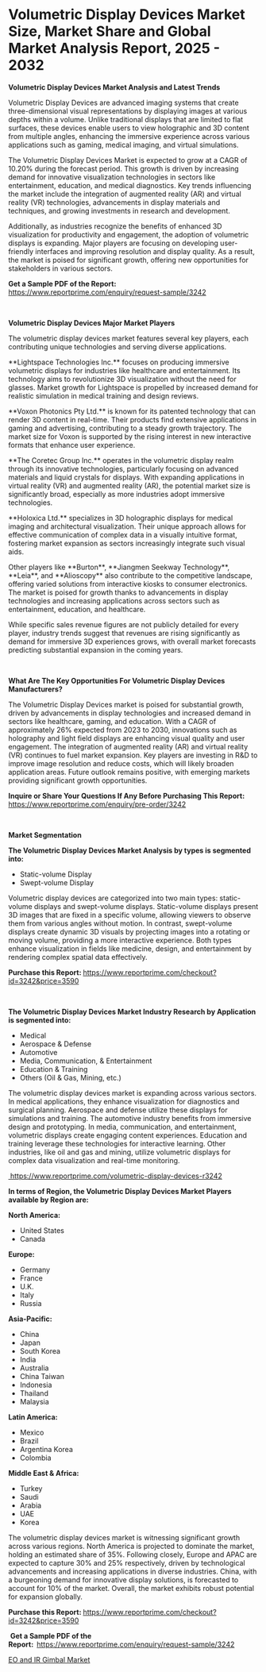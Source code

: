 <p><h1>Volumetric Display Devices Market Size, Market Share and Global Market Analysis Report, 2025 - 2032</h1></p><p><strong>Volumetric Display Devices Market Analysis and Latest Trends</strong></p>
<p><p>Volumetric Display Devices are advanced imaging systems that create three-dimensional visual representations by displaying images at various depths within a volume. Unlike traditional displays that are limited to flat surfaces, these devices enable users to view holographic and 3D content from multiple angles, enhancing the immersive experience across various applications such as gaming, medical imaging, and virtual simulations.</p><p>The Volumetric Display Devices Market is expected to grow at a CAGR of 10.20% during the forecast period. This growth is driven by increasing demand for innovative visualization technologies in sectors like entertainment, education, and medical diagnostics. Key trends influencing the market include the integration of augmented reality (AR) and virtual reality (VR) technologies, advancements in display materials and techniques, and growing investments in research and development.</p><p>Additionally, as industries recognize the benefits of enhanced 3D visualization for productivity and engagement, the adoption of volumetric displays is expanding. Major players are focusing on developing user-friendly interfaces and improving resolution and display quality. As a result, the market is poised for significant growth, offering new opportunities for stakeholders in various sectors.</p></p>
<p><strong>Get a Sample PDF of the Report:&nbsp;</strong> <a href="https://www.reportprime.com/enquiry/request-sample/3242?utm_campaign=2987&utm_medium=2&utm_source=Github&utm_content=ia&utm_term=18032025&utm_id=volumetric-display-devices">https://www.reportprime.com/enquiry/request-sample/3242</a></p>
<p>&nbsp;</p>
<p><strong>Volumetric Display Devices Major Market Players</strong></p>
<p><p>The volumetric display devices market features several key players, each contributing unique technologies and serving diverse applications. </p><p>**Lightspace Technologies Inc.** focuses on producing immersive volumetric displays for industries like healthcare and entertainment. Its technology aims to revolutionize 3D visualization without the need for glasses. Market growth for Lightspace is propelled by increased demand for realistic simulation in medical training and design reviews.</p><p>**Voxon Photonics Pty Ltd.** is known for its patented technology that can render 3D content in real-time. Their products find extensive applications in gaming and advertising, contributing to a steady growth trajectory. The market size for Voxon is supported by the rising interest in new interactive formats that enhance user experience.</p><p>**The Coretec Group Inc.** operates in the volumetric display realm through its innovative technologies, particularly focusing on advanced materials and liquid crystals for displays. With expanding applications in virtual reality (VR) and augmented reality (AR), the potential market size is significantly broad, especially as more industries adopt immersive technologies.</p><p>**Holoxica Ltd.** specializes in 3D holographic displays for medical imaging and architectural visualization. Their unique approach allows for effective communication of complex data in a visually intuitive format, fostering market expansion as sectors increasingly integrate such visual aids.</p><p>Other players like **Burton**, **Jiangmen Seekway Technology**, **Leia**, and **Alioscopy** also contribute to the competitive landscape, offering varied solutions from interactive kiosks to consumer electronics. The market is poised for growth thanks to advancements in display technologies and increasing applications across sectors such as entertainment, education, and healthcare.</p><p>While specific sales revenue figures are not publicly detailed for every player, industry trends suggest that revenues are rising significantly as demand for immersive 3D experiences grows, with overall market forecasts predicting substantial expansion in the coming years.</p></p>
<p>&nbsp;</p>
<p><strong>What Are The Key Opportunities For Volumetric Display Devices Manufacturers?</strong></p>
<p><p>The Volumetric Display Devices market is poised for substantial growth, driven by advancements in display technologies and increased demand in sectors like healthcare, gaming, and education. With a CAGR of approximately 26% expected from 2023 to 2030, innovations such as holography and light field displays are enhancing visual quality and user engagement. The integration of augmented reality (AR) and virtual reality (VR) continues to fuel market expansion. Key players are investing in R&D to improve image resolution and reduce costs, which will likely broaden application areas. Future outlook remains positive, with emerging markets providing significant growth opportunities.</p></p>
<p><strong>Inquire or Share Your Questions If Any Before Purchasing This Report:</strong> <a href="https://www.reportprime.com/enquiry/pre-order/3242?utm_campaign=2987&utm_medium=2&utm_source=Github&utm_content=ia&utm_term=18032025&utm_id=volumetric-display-devices">https://www.reportprime.com/enquiry/pre-order/3242</a></p>
<p>&nbsp;</p>
<p><strong>Market Segmentation</strong></p>
<p><strong>The Volumetric Display Devices Market Analysis by types is segmented into:</strong></p>
<p><ul><li>Static-volume Display</li><li>Swept-volume Display</li></ul></p>
<p><p>Volumetric display devices are categorized into two main types: static-volume displays and swept-volume displays. Static-volume displays present 3D images that are fixed in a specific volume, allowing viewers to observe them from various angles without motion. In contrast, swept-volume displays create dynamic 3D visuals by projecting images into a rotating or moving volume, providing a more interactive experience. Both types enhance visualization in fields like medicine, design, and entertainment by rendering complex spatial data effectively.</p></p>
<p><strong>Purchase this Report:&nbsp;</strong><a href="https://www.reportprime.com/checkout?id=3242&price=3590&utm_campaign=2987&utm_medium=2&utm_source=Github&utm_content=ia&utm_term=18032025&utm_id=volumetric-display-devices">https://www.reportprime.com/checkout?id=3242&price=3590</a></p>
<p>&nbsp;</p>
<p><strong>The Volumetric Display Devices Market Industry Research by Application is segmented into:</strong></p>
<p><ul><li>Medical</li><li>Aerospace & Defense</li><li>Automotive</li><li>Media, Communication, & Entertainment</li><li>Education & Training</li><li>Others (Oil & Gas, Mining, etc.)</li></ul></p>
<p><p>The volumetric display devices market is expanding across various sectors. In medical applications, they enhance visualization for diagnostics and surgical planning. Aerospace and defense utilize these displays for simulations and training. The automotive industry benefits from immersive design and prototyping. In media, communication, and entertainment, volumetric displays create engaging content experiences. Education and training leverage these technologies for interactive learning. Other industries, like oil and gas and mining, utilize volumetric displays for complex data visualization and real-time monitoring.</p></p>
<p><a href="https://www.reportprime.com/volumetric-display-devices-r3242?utm_campaign=2987&utm_medium=2&utm_source=Github&utm_content=ia&utm_term=18032025&utm_id=volumetric-display-devices">&nbsp;https://www.reportprime.com/volumetric-display-devices-r3242</a></p>
<p><strong>In terms of Region, the Volumetric Display Devices Market Players available by Region are:</strong></p>
<p>
    <p> <strong> North America: </strong>
        <ul>
            <li>United States</li>
            <li>Canada</li>
        </ul>
        </p> 
    <p> <strong> Europe: </strong>
        <ul>
            <li>Germany</li>
            <li>France</li>
            <li>U.K.</li>
            <li>Italy</li>
            <li>Russia</li>
        </ul>
        </p> 
    <p> <strong> Asia-Pacific: </strong>
        <ul>
            <li>China</li>
            <li>Japan</li>
            <li>South Korea</li>
            <li>India</li>
            <li>Australia</li>
            <li>China Taiwan</li>
            <li>Indonesia</li>
            <li>Thailand</li>
            <li>Malaysia</li>
        </ul>
        </p> 
    <p> <strong> Latin America: </strong>
        <ul>
            <li>Mexico</li>
            <li>Brazil</li>
            <li>Argentina Korea</li>
            <li>Colombia</li>
        </ul>
        </p> 
    <p> <strong> Middle East & Africa: </strong>
        <ul>
            <li>Turkey</li>
            <li>Saudi</li>
            <li>Arabia</li>
            <li>UAE</li>
            <li>Korea</li>
        </ul>
    </p>
    </p>
<p><p>The volumetric display devices market is witnessing significant growth across various regions. North America is projected to dominate the market, holding an estimated share of 35%. Following closely, Europe and APAC are expected to capture 30% and 25% respectively, driven by technological advancements and increasing applications in diverse industries. China, with a burgeoning demand for innovative display solutions, is forecasted to account for 10% of the market. Overall, the market exhibits robust potential for expansion globally.</p></p>
<p><strong>Purchase this Report: </strong><a href="https://www.reportprime.com/checkout?id=3242&price=3590&utm_campaign=2987&utm_medium=2&utm_source=Github&utm_content=ia&utm_term=18032025&utm_id=volumetric-display-devices">https://www.reportprime.com/checkout?id=3242&price=3590</a></p>
<p>&nbsp;<strong>Get a Sample PDF of the Report:&nbsp;&nbsp;</strong><a href="https://www.reportprime.com/enquiry/request-sample/3242?utm_campaign=2987&utm_medium=2&utm_source=Github&utm_content=ia&utm_term=18032025&utm_id=volumetric-display-devices">https://www.reportprime.com/enquiry/request-sample/3242</a></p>
<p><strong></strong></p>
<p><p><a href="https://github.com/fendtdjunawo/Market-Research-Report-List-1/blob/main/eo-and-ir-gimbal-market.md?utm_campaign=2987&utm_medium=2&utm_source=Github&utm_content=ia&utm_term=18032025&utm_id=volumetric-display-devices">EO and IR Gimbal Market</a></p></p>